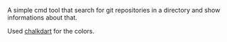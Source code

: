  A simple cmd tool that search for git repositories in a directory and show informations about that.

 Used [chalkdart](https://pub.dev/packages/chalkdart) for the colors.